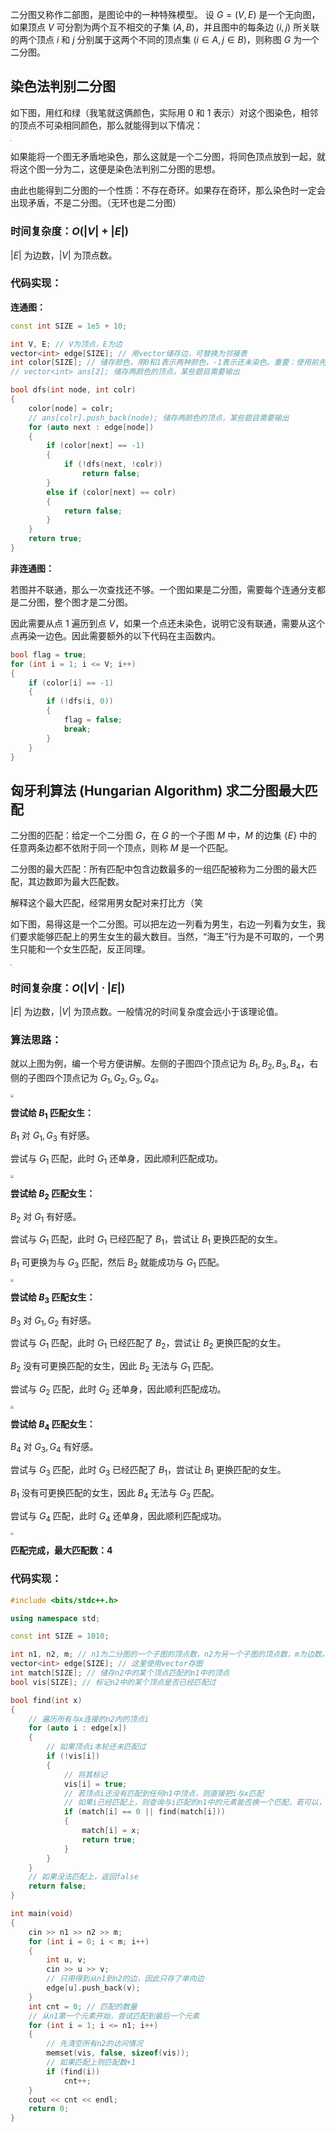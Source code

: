 二分图又称作二部图，是图论中的一种特殊模型。 设 $G=(V,E)$ 是一个无向图，如果顶点 $V$ 可分割为两个互不相交的子集 $(A,B)$，并且图中的每条边 $(i,j)$ 所关联的两个顶点 $i$ 和 $j$ 分别属于这两个不同的顶点集 $(i\in A,j\in B)$，则称图 $G$ 为一个二分图。

<!--more-->

## 染色法判别二分图

如下图，用红和绿（我笔就这俩颜色，实际用 0 和 1 表示）对这个图染色，相邻的顶点不可染相同颜色，那么就能得到以下情况：

<img src="https://assets.zouht.com/img/note/38-01.webp" style="zoom: 15%;" />

如果能将一个图无矛盾地染色，那么这就是一个二分图，将同色顶点放到一起，就将这个图一分为二，这便是染色法判别二分图的思想。

由此也能得到二分图的一个性质：不存在奇环。如果存在奇环，那么染色时一定会出现矛盾，不是二分图。（无环也是二分图）

### 时间复杂度：$O(\left|V\right|+\left|E\right|)$

$\left|E\right|$ 为边数，$\left|V\right|$ 为顶点数。

### 代码实现：

**连通图：**

```cpp
const int SIZE = 1e5 + 10;

int V, E; // V为顶点，E为边
vector<int> edge[SIZE]; // 用vector储存边，可替换为邻接表
int color[SIZE]; // 储存颜色，用0和1表示两种颜色，-1表示还未染色。重要：使用前先memset为-1
// vector<int> ans[2]; 储存两颜色的顶点，某些题目需要输出

bool dfs(int node, int colr)
{
    color[node] = colr;
    // ans[colr].push_back(node); 储存两颜色的顶点，某些题目需要输出
    for (auto next : edge[node])
    {
        if (color[next] == -1)
        {
            if (!dfs(next, !colr))
                return false;
        }
        else if (color[next] == colr)
        {
            return false;
        }
    }
    return true;
}
```

**非连通图：**

若图并不联通，那么一次查找还不够。一个图如果是二分图，需要每个连通分支都是二分图，整个图才是二分图。

因此需要从点 $1$ 遍历到点 $V$，如果一个点还未染色，说明它没有联通，需要从这个点再染一边色。因此需要额外的以下代码在主函数内。

```cpp
bool flag = true;
for (int i = 1; i <= V; i++)
{
    if (color[i] == -1)
    {
        if (!dfs(i, 0))
        {
            flag = false;
            break;
        }
    }
}
```

## 匈牙利算法 (Hungarian Algorithm) 求二分图最大匹配

二分图的匹配：给定一个二分图 $G$，在 $G$ 的一个子图 $M$ 中，$M$ 的边集 $\{E\}$ 中的任意两条边都不依附于同一个顶点，则称 $M$ 是一个匹配。

二分图的最大匹配：所有匹配中包含边数最多的一组匹配被称为二分图的最大匹配，其边数即为最大匹配数。

解释这个最大匹配，经常用男女配对来打比方（笑

如下图，易得这是一个二分图。可以把左边一列看为男生，右边一列看为女生，我们要求能够匹配上的男生女生的最大数目。当然，“海王”行为是不可取的，一个男生只能和一个女生匹配，反正同理。

<img src="https://assets.zouht.com/img/note/38-02.webp" style="zoom: 15%;" />

### 时间复杂度：$O(\left|V\right|\cdot \left|E\right|)$

$\left|E\right|$ 为边数，$\left|V\right|$ 为顶点数。一般情况的时间复杂度会远小于该理论值。

### 算法思路：

就以上图为例，编一个号方便讲解。左侧的子图四个顶点记为 $B_1,B_2,B_3,B_4$，右侧的子图四个顶点记为 $G_1,G_2,G_3,G_4$。

<img src="https://assets.zouht.com/img/note/38-03.webp" style="zoom: 30%;" />

**尝试给 $B_1$ 匹配女生：**

$B_1$ 对 $G_1,G_3$ 有好感。

尝试与 $G_1$ 匹配，此时 $G_1$ 还单身，因此顺利匹配成功。

<img src="https://assets.zouht.com/img/note/38-04.webp" style="zoom: 30%;" />

**尝试给 $B_2$ 匹配女生：**

$B_2$ 对 $G_1$ 有好感。

尝试与 $G_1$ 匹配，此时 $G_1$ 已经匹配了 $B_1$，尝试让 $B_1$ 更换匹配的女生。

$B_1$ 可更换为与 $G_3$ 匹配，然后 $B_2$ 就能成功与 $G_1$ 匹配。

<img src="https://assets.zouht.com/img/note/38-05.webp" style="zoom: 30%;" />

**尝试给 $B_3$ 匹配女生：**

$B_3$ 对 $G_1,G_2$ 有好感。

尝试与 $G_1$ 匹配，此时 $G_1$ 已经匹配了 $B_2$，尝试让 $B_2$ 更换匹配的女生。

$B_2$ 没有可更换匹配的女生，因此 $B_2$ 无法与 $G_1$ 匹配。

尝试与 $G_2$ 匹配，此时 $G_2$ 还单身，因此顺利匹配成功。

<img src="https://assets.zouht.com/img/note/38-06.webp" style="zoom: 30%;" />

**尝试给 $B_4$ 匹配女生：**

$B_4$ 对 $G_3,G_4$ 有好感。

尝试与 $G_3$ 匹配，此时 $G_3$ 已经匹配了 $B_1$，尝试让 $B_1$ 更换匹配的女生。

$B_1$ 没有可更换匹配的女生，因此 $B_4$ 无法与 $G_3$ 匹配。

尝试与 $G_4$ 匹配，此时 $G_4$ 还单身，因此顺利匹配成功。

<img src="https://assets.zouht.com/img/note/38-07.webp" style="zoom: 30%;" />

**匹配完成，最大匹配数：4**

### 代码实现：

```cpp
#include <bits/stdc++.h>

using namespace std;

const int SIZE = 1010;

int n1, n2, m; // n1为二分图的一个子图的顶点数，n2为另一个子图的顶点数，m为边数。
vector<int> edge[SIZE]; // 这里使用vector存图
int match[SIZE]; // 储存n2中的某个顶点匹配的n1中的顶点
bool vis[SIZE]; // 标记n2中的某个顶点是否已经匹配过

bool find(int x)
{
    // 遍历所有与x连接的n2内的顶点i
    for (auto i : edge[x])
    {
        // 如果顶点i本轮还未匹配过
        if (!vis[i])
        {
            // 将其标记
            vis[i] = true;
            // 若顶点i还没有匹配到任何n1中顶点，则直接把i与x匹配
            // 如果i已经匹配上，则查询与i匹配的n1中的元素能否换一个匹配，若可以，则将i与x匹配
            if (match[i] == 0 || find(match[i]))
            {
                match[i] = x;
                return true;
            }
        }
    }
    // 如果没法匹配上，返回false
    return false;
}

int main(void)
{
    cin >> n1 >> n2 >> m;
    for (int i = 0; i < m; i++)
    {
        int u, v;
        cin >> u >> v;
        // 只用得到从n1到n2的边，因此只存了单向边
        edge[u].push_back(v);
    }
    int cnt = 0; // 匹配的数量
    // 从n1第一个元素开始，尝试匹配到最后一个元素
    for (int i = 1; i <= n1; i++)
    {
        // 先清空所有n2的访问情况
        memset(vis, false, sizeof(vis));
        // 如果匹配上则匹配数+1
        if (find(i))
            cnt++;
    }
    cout << cnt << endl;
    return 0;
}
```
